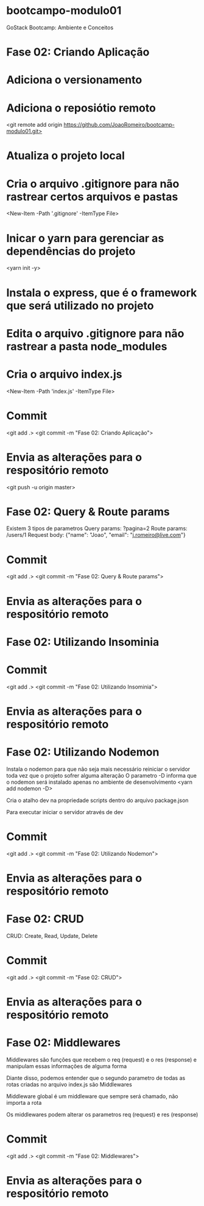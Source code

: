 # bootcampo-modulo01
GoStack Bootcamp: Ambiente e Conceitos

# Fase 02: Criando Aplicação
<mkdir modulo01>
<cd mkdir modulo01>

# Adiciona o versionamento
<git init>

# Adiciona o reposiótio remoto
<git remote add origin https://github.com/JoaoRomeiro/bootcamp-modulo01.git>

# Atualiza o projeto local
<git pull origin master>

# Cria o arquivo .gitignore para não rastrear certos arquivos e pastas
<New-Item -Path '.gitignore' -ItemType File>

# Inicar o yarn para gerenciar as dependências do projeto
<yarn init -y>

# Instala o express, que é o framework que será utilizado no projeto
<yarn add express> 

# Edita o arquivo .gitignore para não rastrear a pasta node_modules

# Cria o arquivo index.js
<New-Item -Path 'index.js' -ItemType File>

# Commit
<git add .>
<git commit -m "Fase 02: Criando Aplicação">

# Envia as alterações para o respositório remoto
<git push -u origin master>

# Fase 02: Query & Route params

Existem 3 tipos de parametros
Query params: ?pagina=2
Route params: /users/1
Request body: {"name": "Joao", "email": "j.romeiro@live.com"}

# Commit
<git add .>
<git commit -m "Fase 02: Query & Route params">

# Envia as alterações para o respositório remoto
<git push>

# Fase 02: Utilizando Insominia

# Commit
<git add .>
<git commit -m "Fase 02: Utilizando Insominia">

# Envia as alterações para o respositório remoto
<git push>

# Fase 02: Utilizando Nodemon

Instala o nodemon para que não seja mais necessário reiniciar o servidor toda vez que o projeto sofrer alguma alteração
O parametro -D informa que o nodemon será instalado apenas no ambiente de desenvolvimento
<yarn add nodemon -D>

Cria o atalho dev na propriedade scripts dentro do arquivo package.json

Para executar iniciar o servidor através de dev
<yarn dev>

# Commit
<git add .>
<git commit -m "Fase 02: Utilizando Nodemon">

# Envia as alterações para o respositório remoto
<git push>

# Fase 02: CRUD

CRUD: Create, Read, Update, Delete

# Commit
<git add .>
<git commit -m "Fase 02: CRUD">

# Envia as alterações para o respositório remoto
<git push>

# Fase 02: Middlewares

Middlewares são funções que recebem o req (request) e o res (response) e manipulam essas informações de alguma forma

Diante disso, podemos entender que o segundo parametro de todas as rotas criadas no arquivo index.js são Middlewares

Middleware global é um middleware que sempre será chamado, não importa a rota

Os middlewares podem alterar os parametros req (request) e res (response)

# Commit
<git add .>
<git commit -m "Fase 02: Middlewares">

# Envia as alterações para o respositório remoto
<git push>